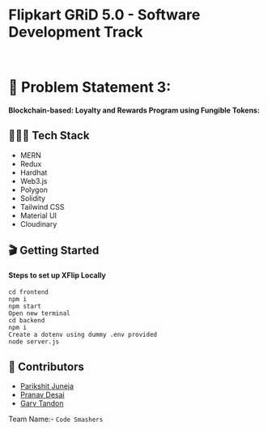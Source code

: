 # Flipkart GRiD 5.0 - Software Development Track

<br>

# 🎡 Problem Statement 3:
#### Blockchain-based: Loyalty and Rewards Program using Fungible Tokens:<br>
 
## 👩🏻‍💻 Tech Stack
 - MERN
 - Redux
 - Hardhat
 - Web3.js​
 - Polygon
 - Solidity
 - Tailwind CSS​
 - Material UI
 - Cloudinary


## 🎬 Getting Started

#### Steps to set up XFlip Locally
```
cd frontend
npm i
npm start
Open new terminal
cd backend
npm i
Create a dotenv using dummy .env provided
node server.js
```
 
## 👫 Contributors 
* [Parikshit Juneja](https://github.com/parikshit3000)
* [Pranav Desai](https://github.com/pranavvdesai)
* [Garv Tandon](https://github.com/garvsgit)

Team Name:- `Code Smashers`
